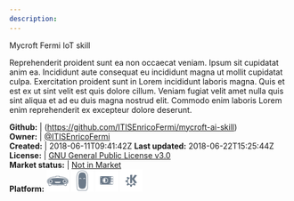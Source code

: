 ```yaml
---
description: 
---
```

Mycroft Fermi IoT skill

Reprehenderit proident sunt ea non occaecat veniam. Ipsum sit cupidatat anim ea. Incididunt aute consequat eu incididunt magna ut mollit cupidatat culpa. Exercitation proident sunt in Lorem incididunt laboris magna. Quis et est ex ut sint velit est quis dolore cillum. Veniam fugiat velit amet nulla quis sint aliqua et ad eu duis magna nostrud elit. Commodo enim laboris Lorem enim reprehenderit ex excepteur dolore deserunt.

**Github:** | (https://github.com/ITISEnricoFermi/mycroft-ai-skill)  
**Owner:** | [@ITISEnricoFermi](https://github.com/ITISEnricoFermi)  
**Created:** | 2018-06-11T09:41:42Z  **Last updated:** 2018-06-22T15:25:44Z  
**License:** | [GNU General Public License v3.0](https://api.github.com/licenses/gpl-3.0)  
**Market status:** | [Not in Market](https://market.mycroft.ai/skill/)  
**Platform:**   ![](.gitbook/assets/mark-1-icon.png)  ![](.gitbook/assets/mark-2-icon.png)  ![](.gitbook/assets/picroft-icon.png)  ![](.gitbook/assets/kde.png)   
